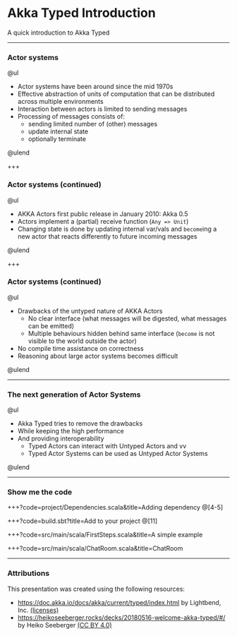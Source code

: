 # Akka Typed Introduction
A quick introduction to Akka Typed

---
### Actor systems
@ul

- Actor systems have been around since the mid 1970s
- Effective abstraction of units of computation that can be distributed across multiple environments                                  
- Interaction between actors is limited to sending messages
- Processing of messages consists of:
    - sending limited number of (other) messages
    - update internal state
    - optionally terminate                                                                           

@ulend

+++
### Actor systems (continued)
@ul
                                    
- AKKA Actors first public release in January 2010: Akka 0.5
- Actors implement a (partial) receive function (`Any => Unit`)                                                                      
- Changing state is done by updating internal var/vals and `become`ing a new actor that reacts differently to future incoming messages

@ulend

+++
### Actor systems (continued)
@ul

- Drawbacks of the untyped nature of AKKA Actors
    - No clear interface (what messages will be digested, what messages can be emitted)
    - Multiple behaviours hidden behind same interface (`become` is not visible to the world outside the actor)
- No compile time assistance on correctness
- Reasoning about large actor systems becomes difficult

@ulend

---
### The next generation of Actor Systems

@ul

- Akka Typed tries to remove the drawbacks
- While keeping the high performance
- And providing interoperability
    - Typed Actors can interact with Untyped Actors and vv
    - Typed Actor Systems can be used as Untyped Actor Systems

@ulend

---
### Show me the code

+++?code=project/Dependencies.scala&title=Adding dependency
@[4-5]

+++?code=build.sbt?title=Add to your project
@[11]

+++?code=src/main/scala/FirstSteps.scala&title=A simple example

+++?code=src/main/scala/ChatRoom.scala&title=ChatRoom

---
### Attributions
This presentation was created using the following resources:

- https://doc.akka.io/docs/akka/current/typed/index.html by Lightbend, Inc. [(licenses)](https://www.lightbend.com/legal/licenses)
- https://heikoseeberger.rocks/decks/20180516-welcome-akka-typed/#/ by Heiko Seeberger [(CC BY 4.0)](https://creativecommons.org/licenses/by/4.0/)
